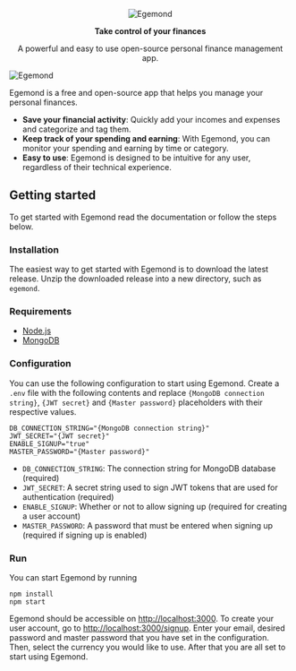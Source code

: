<p align="center">
  <img src="https://storage.googleapis.com/egemond.io/logo.png" alt="Egemond" />
</p>

<p align="center">
  <strong>Take control of your finances</strong>
</p>

<p align="center">A powerful and easy to use open-source personal finance management app.</p>

![Egemond](https://storage.googleapis.com/egemond.io/egemond.png)

Egemond is a free and open-source app that helps you manage your personal finances.
- **Save your financial activity**: Quickly add your incomes and expenses and categorize and tag them.
- **Keep track of your spending and earning**: With Egemond, you can monitor your spending and earning by time or category.
- **Easy to use**: Egemond is designed to be intuitive for any user, regardless of their technical experience.

## Getting started
To get started with Egemond read the documentation or follow the steps below.

### Installation
The easiest way to get started with Egemond is to download the latest release. Unzip the downloaded release into a new directory, such as `egemond`.

### Requirements
- [Node.js](https://nodejs.org/en/download/)
- [MongoDB](https://www.mongodb.com/try/download/community)

### Configuration
You can use the following configuration to start using Egemond. Create a `.env` file with the following contents and replace `{MongoDB connection string}`, `{JWT secret}` and `{Master password}` placeholders with their respective values.

```
DB_CONNECTION_STRING="{MongoDB connection string}"
JWT_SECRET="{JWT secret}"
ENABLE_SIGNUP="true"
MASTER_PASSWORD="{Master password}"
```

- `DB_CONNECTION_STRING`: The connection string for MongoDB database (required)
- `JWT_SECRET`: A secret string used to sign JWT tokens that are used for authentication (required)
- `ENABLE_SIGNUP`: Whether or not to allow signing up (required for creating a user account)
- `MASTER_PASSWORD`: A password that must be entered when signing up (required if signing up is enabled)

### Run
You can start Egemond by running
```
npm install
npm start
```

Egemond should be accessible on [http://localhost:3000](http://localhost:3000). To create your user account, go to [http://localhost:3000/signup](http://localhost:3000/signup). Enter your email, desired password and master password that you have set in the configuration. Then, select the currency you would like to use. After that you are all set to start using Egemond.
